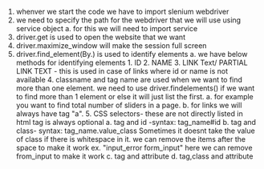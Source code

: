 1. whenver we start the code we have to import slenium webdriver
2. we need to specify the path for the webdriver that we will use using service object
    a. for this we will need to import service
3. driver.get is used to open the website that we want
4. driver.maximize_window will make the session full screen
5. driver.find_element(By.) is used to identify elements
    a. we have below methods for identifying elements
        1. ID
        2. NAME
        3. LINK Text/ PARTIAL LINK TEXT - this is used in case of links where id or name is not available
        4. classname and tag name are used when we want to find more than one element. we need to use driver.findelements() if we want to find more than 1 element or else it will just list the first.
            a. for example you want to find total number of sliders in a page. 
            b. for links we will always have tag "a".
        5. CSS selectors- these are not directly listed in html
            tag is always optional
            a. tag and id -syntax: tag_name#id
            b. tag and class- syntax: tag_name.value_class 
                Sometimes it doesnt take the value of class if there is whitespace in it. we can remove the items after the space to make it work
                    ex. "input_error form_input" here we can remove from_input to make it work
            c. tag and attribute
            d. tag,class and attribute

